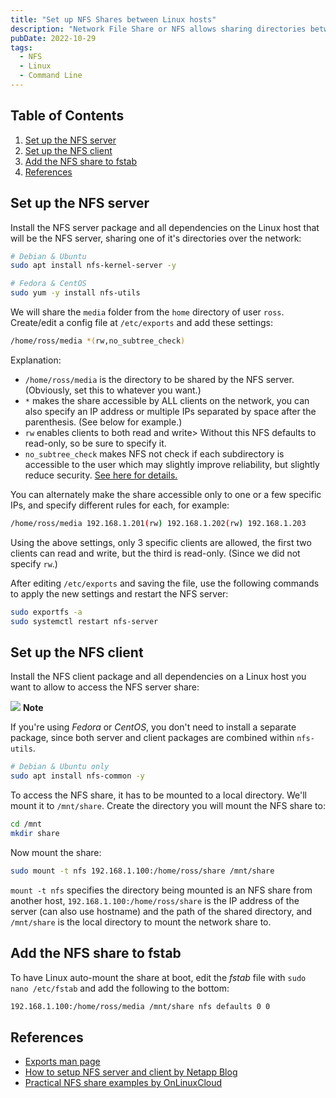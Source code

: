 ```yaml
---
title: "Set up NFS Shares between Linux hosts"
description: "Network File Share or NFS allows sharing directories between Linux hosts on the same network, similar to Samba though it has better performance with small and medium-sized files comparatively. Here's a quick guide on setting up an NFS share between Linux hosts."
pubDate: 2022-10-29
tags:
  - NFS
  - Linux
  - Command Line
---
```


## Table of Contents

1. [Set up the NFS server](#server)
2. [Set up the NFS client](#client)
3. [Add the NFS share to fstab](#fstab)
4. [References](#ref)

<div id='server'/>

## Set up the NFS server

Install the NFS server package and all dependencies on the Linux host that will be the NFS server, sharing one of it's directories over the network:

```bash
# Debian & Ubuntu
sudo apt install nfs-kernel-server -y

# Fedora & CentOS
sudo yum -y install nfs-utils
```

We will share the `media` folder from the `home` directory of user `ross`. Create/edit a config file at `/etc/exports` and add these settings:

```bash
/home/ross/media *(rw,no_subtree_check)
```

Explanation:

- `/home/ross/media` is the directory to be shared by the NFS server. (Obviously, set this to whatever you want.)
- `*` makes the share accessible by ALL clients on the network, you can also specify an IP address or multiple IPs separated by space after the parenthesis. (See below for example.)
- `rw` enables clients to both read and write> Without this NFS defaults to read-only, so be sure to specify it.
- `no_subtree_check` makes NFS not check if each subdirectory is accessible to the user which may slightly improve reliability, but slightly reduce security. <a href="https://linux.die.net/man/5/exports#no_subtree_check:~:text=no_subtree_check,change%20is%20pending." target="_blank">See here for details.</a>

You can alternately make the share accessible only to one or a few specific IPs, and specify different rules for each, for example:

```bash
/home/ross/media 192.168.1.201(rw) 192.168.1.202(rw) 192.168.1.203
```

Using the above settings, only 3 specific clients are allowed, the first two clients can read and write, but the third is read-only. (Since we did not specify `rw`.)

After editing `/etc/exports` and saving the file, use the following commands to apply the new settings and restart the NFS server:

```bash
sudo exportfs -a
sudo systemctl restart nfs-server
```

<div id='client'/>

## Set up the NFS client

Install the NFS client package and all dependencies on a Linux host you want to allow to access the NFS server share:

<div class="note">
  <span>
    <img src="/img/assets/note.svg" class="note-icon">
    <b>Note</b>
  </span>
  <p>
    If you're using <em>Fedora</em> or <em>CentOS</em>, you don't need to install a separate package, since both server and client packages are combined within <code>nfs-utils</code>.
  </p>
</div>

```bash
# Debian & Ubuntu only
sudo apt install nfs-common -y
```

To access the NFS share, it has to be mounted to a local directory. We'll mount it to `/mnt/share`. Create the directory you will mount the NFS share to:

```bash
cd /mnt
mkdir share
```

Now mount the share:

```bash
sudo mount -t nfs 192.168.1.100:/home/ross/share /mnt/share
```

`mount -t nfs` specifies the directory being mounted is an NFS share from another host, `192.168.1.100:/home/ross/share` is the IP address of the server (can also use hostname) and the path of the shared directory, and `/mnt/share` is the local directory to mount the network share to.

<div id='fstab'/>

## Add the NFS share to fstab

To have Linux auto-mount the share at boot, edit the _fstab_ file with `sudo nano /etc/fstab` and add the following to the bottom:

```bash
192.168.1.100:/home/ross/media /mnt/share nfs defaults 0 0
```

<div id='ref'/>

## References

- [Exports man page](https://man7.org/linux/man-pages/man5/exports.5.html)
- [How to setup NFS server and client by Netapp Blog](https://cloud.netapp.com/blog/azure-anf-blg-linux-nfs-server-how-to-set-up-server-and-client)
- [Practical NFS share examples by OnLinuxCloud](https://www.golinuxcloud.com/nfs-exports-options-examples)
